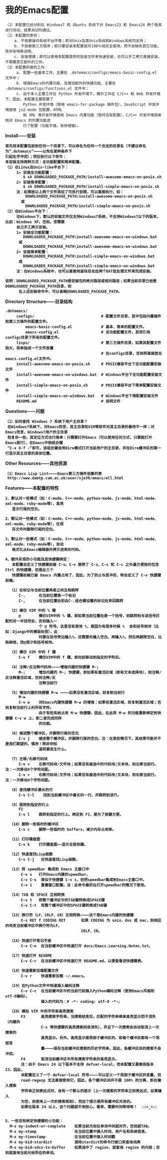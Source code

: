 我的Emacs配置
======

    （1）本配置已经分别在 Windows7 和 Ubuntu 系统下对 Emacs23 和 Emacs24 两个版本进行测试，结果测试均通过。
    （2）本配置的原则：
        a. 不依赖操作系统平台环境；即对Unix及类Unix系统和Windows系统均支持；
        b. 不依赖第三方程序；即只要安装本配置就可100％地完全使用，而不会缺失其它功能，除非有特殊说明。
        c. 安装便捷；即可以使用本配置提供的安装文件来快速安装，也可以手工拷贝直接安装，不需要其它额外的工作。
    （3）本配置所做的工作：
         a. 配置一些基本工作，主要在 .dotemacs/configs/emacs-basic-config.el 文件中；
         b. 增强Emacs的内置功能，及增加额外的快捷功能，主要在 .dotemacs/configs/functions.el 文件中；
         c. 由于本人主要工作在 Python 开发环境下，偶尔工作在 C/C++ 和 Web 开发环境下，因此，本配置主要配置了
            Python 开发环境（使用 emacs-for-package 插件包），JavaScript 开发环境使用 js2-mode 包配置，HTML
            和 XML 等开发环境使用 Emacs 内置功能（暂时没有配置），C/C++ 开发环境简单地对 Emacs 的内置功能进
            行了配置（功能不强，有待增强）。

<b>Install——安装<b/>

    首先将本配置包放到任何一个目录下，可以命名为任何一个合法的目录名（不建议命名为“.dotemacs”————以免在某种条件下
    引起名字冲突）；然后执行以下命令：
    本安装支持两种方式：全功能配置和简单配置。
    （1）在Linux及Unix-like平台下：
         1> 安装全功能配置：
            $ sh DOWNLOADED_PACKAGE_PATH/install-awesome-emacs-on-posix.sh
         2> 安装简单配置：
            $ sh DOWNLOADED_PACKAGE_PATH/install-simple-emacs-on-posix.sh
         注：如果给以上两个文件添加了可执行权限，可以直接执行，如：
             DOWNLOADED_PACKAGE_PATH/install-awesome-emacs-on-posix.sh
           或
             DOWNLOADED_PACKAGE_PATH/install-simple-emacs-on-posix.sh
    （2）在Windows平台下：
         在Windows下，默认的安装文件仅支持Windows7系统，不支持Windows7以下的版本，比如：Windows XP。否则，您需要
         自己手工拷贝安装。
         1> 安装全功能配置：
            DOWNLOADED_PACKAGE_PATH\install-awesome-emacs-on-windows.bat
          或
            DOWNLOADED_PACKAGE_PATH\install-awesome-emacs-on-windows.bat
         2> 安装简单配置：
            DOWNLOADED_PACKAGE_PATH\install-simple-emacs-on-windows.bat
          或
            DOWNLOADED_PACKAGE_PATH\install-simple-emacs-on-windows.bat
         注：在Windows系统中，也可以直接用鼠标双击这两个BAT批处理文件来完成安装。

    说明：DOWNLOADED_PACKAGE_PATH是安装包的绝对路径或相对路径；如果当前目录已经是DOWNLOADED_PACKAGE_PATH目录，则
          在上述安装命令中，可以省略DOWNLOADED_PACKAGE_PATH。

<b>Directory Structure——目录结构</b>

    .dotemacs/
         configs/                              # 配置文件目录，其中包括内置插件和第三方插件的配置文件。
             emacs-basic-config.el             # 基本、简单的配置文件。
             emacs-config.el                   # 全功能配置文件，其将引用configs目录下所有的配置文件。
         lisps/                                # 第三方插件目录，如果其配置文件较大，将单独成一个文件放置
                                               # 在configs目录，否则将直接放在emacs.config.el文件中。
         install-awesome-emacs-on-posix.sh     # POSIX兼容平台下全功能配置安装文件
         install-awesome-emacs-on-windows.bat  # Windows平台下全功能配置安装文件
         install-simple-emacs-on-posix.sh      # POSIX兼容平台下简单配置安装文件
         install-simple-emacs-on-windows.bat   # Windows平台下简配置安装文件
         README.md                             # 说明文件


<b>Questions——问题</b>

    （1）如何查找 Windows 7 系统下用户主目录？
     在Windows7系统下，对Emacs而言，其主目录和VIM等软件对其主目录的看待不一样；对Emacs而言，Windows7用户的主目录
     较复杂一些。其定位方式也行简单：只需要打开Emacs（可以使用任何方式，只要能打开Emacs就行），在Emacs中按组合键
     “C-x X-f ~”即可，该组合键会用Dire模式打开当前用户的主目录，并在Dire缓冲区的第一行显示其主目录的具体位置。


<b>Other Resources——其他资源</b>

    （1）Emacs Lisp List————Emacs第三方插件收集列表
     http://www.damtp.cam.ac.uk/user/sje30/emacs/ell.html

<b>Features——本配置的特性</b>

    1、默认对一些模式（如：C-mode、C++-mode、python-mode、js-mode、html-mode、xml-mode、ruby-mode等），高亮
       显示行尾的空白。
       
    2、默认对一些模式（如：C-mode、C++-mode、python-mode、js-mode、html-mode、xml-mode、ruby-mode等），在保
       存文件时删除行尾的空白。
       
    3、默认对一些模式（如：C-mode、C++-mode、python-mode、js-mode、html-mode、xml-mode、ruby-mode等），自动
       格式化从Emacs编辑器外拷贝进来的代码。

    4、额外实现的小功能及其快捷键绑定：
       本配置自定义了快捷键前缀 C-v。C-v 是除了 C-z、C-x 和 C-c 之外最方便按的包含 Ctrl 的快捷键，但是此三个
       快捷键前缀已被 Emacs 内置占用了，因此，为了防止与其冲突，特自定义了 C-v 快捷键前缀。
    
      （1）在标记与当前位置两者之间互相跳转
          C-.      在当前位置做一个标记
          C-,      在当前位置处和由C-.组合键设置的标记处来回跳转

      （2）横仿 VIM 中的 % 键
          @        模仿VIM中的 % 键，即如果当前位置处是一个括号，则跳转到与该括号匹配的另一半括号处，否则插入一
                   个 @ 符号。这里没有使用 %，是因为有很多时候 %  会和括号相邻（比如：Django中的模板标签），此
                   时要在括号旁边输入%，还需要先输入空白，再输入%，然后再删除空白，比较麻烦，而@很少和括号相邻。

      （3）模仿 VIM 中的 f 键
          C-v f    模仿VIM中的 f 键，即向前移动到指定的字符后。

      （4）注释/反注释代码块————增强内建的快捷键 M-;
          M-;      增加内建的 M-; 快捷键，即如果有激活区域（即有文本选择块），则注释/反注释激活区域，否则注释/反
                   注释当前行

      （5）增加内建的快捷键 M-w ————如果没有激活区域，则复制当前行
          M-w
          C-v w    对Emacs内建快捷键 M-w 的增强：如果有激活区域，则复制激活区域；否则复制当前行上的所有字符。
                   由于有些系统占用 M-w 快捷键，因此，在此将 M-w 的功能重新绑定到快捷键 C-v w 上，即二者完成同样
                   的功能。

      （6）缩进整个缓冲区，并删除行尾的空白
          C-v j    缩进整个缓冲区，并删除行尾的空白。注：在某些情况下，其结果可能并不是我们期望的，慎用！除非你知
                   道将要发生什么。

      （7）左移/右移代码块
          C-v <    左移代码块/文件块；如果没有被选中的代码块/文本块，则左移当前行。注：一次移动4个字符间距。
          C-v >    右移代码块/文件块；如果没有被选中的代码块/文本块，则右移当前行。注：一次移动4个字符间距。

      （8）查找缓冲区最长的行
          C-v C-l    找到当前缓冲区中最长的一行，并跳转到该行。

      （9）跳转到指定的行上
          F2
          C-v l    跳转到指定的行上。绑定到 F2，是为了按键方便。

      （10）删除一些临时的缓冲区
          C-v c    删除一些临时的 buffers，减少内存占用率。

      （11）打印键盘图
          C-v k    打印键盘图——显示全部热键。

      （12）快速查找Lisp函数
          C-v C-j   在快速查找Lisp函数。

      （13）将 speedbar 集成到 Emacs 主窗口中
           C-v s   打开Emacs内建的speedbar。
           C-v C-s  类似于快捷键 C-v s，但把speedbar集成到Emacs主窗口中。
           C-v 1    重置窗口配置。注：此命令最好在打开speedbar的情况下使用。

      （14）TAB 和 SPACE 互相转换
           C-v t   将整个缓冲区中的TAB键转换成SPACE键
           C-v C-t  将整个缓冲区中的SPACE键转换成TAB键

      （15）换行符（LF、CRLF、CR）互相转换————这个是Emacs内建的快捷键
           C-x RET f CODING RET       如果 CODING 为 unix、dos 或 mac，则相应的改变当前缓冲区中换行符为LF、
                                      CRLF、CR。

      （16）快速打开笔记手册
           C-v C-n  在当前缓冲区中快速打开 docs/Emacs.Learning.Notes.txt。

      （17）快速打开 README
           C-v C-r  在当前缓冲区中快速打开 README.md，以便查看该快捷键表。

      （18）快速重新加载配置文件
           C-v r    快速重新加载 ~/.emacs。

      （19）在Python文件中快速插入编码注释
           C-v C-c  在当前缓冲区中的当前行前插入Python编码注释（使用Emacs风格和utf-8编码）。
                    插入的代码为：# -*- coding: utf-8 -*-。

      （20）模拟 VIM 中的字符串高亮搜索
           F3       高亮搜索字符串，当搜索结束后，匹配的字符串继承高亮显示而不消失（内建的
                    C-s 等快捷键的高亮搜索则会消失），并且下一次搜索会自动取消上一次搜索的
                    高亮显示。另外，高亮显示是局部于缓冲区的，即每个缓冲区都有一个局部变
                    量————保存当前缓冲区搜索的历史字符串，因此，各缓冲区间的搜索不会冲突。
           F4       取消当前缓冲区中所有搜索字符串的高亮显示。
           注：由于 Emacs 24 以下版本不支持 defvar-local，而本配置又要兼容版本 23，因此，
           本配置定义了一个 defvar-local 符号————可以定义一个局部于缓冲区的变量，但
           read-regexp 无法直接使用它，因此，各个缓冲区间并不是 100% 的分离，即在输入搜索
           字符串正则表达式时，会有一个默认的提示（上一次搜索的字符串正则表达式，如果输入
           为空，则使用上一次的搜索规则），而这个提示是所有缓冲区共用的。
           如果在版本 24 以上，这个问题就不用担心。看来，需要时间等待呀！  ::>_<::
           

    5、一些没有绑定快捷键的小功能：
      M-x my-indent-or-complete    如果当前光标在单词中间就对齐，否则就TAB。
      M-x my-stamp                 在当前位置中插入时间、用户名和系统信息。
      M-x my-timestamp             在当前位置中插入时间戳
      M-x my-kid-stardict          调用stardict的命令行接口来查询词典
      M-x my-kid-sdcv-to-buffer    如果选中了 region，就查询 region 的内容；否则就查询当前光标所在的单词。
